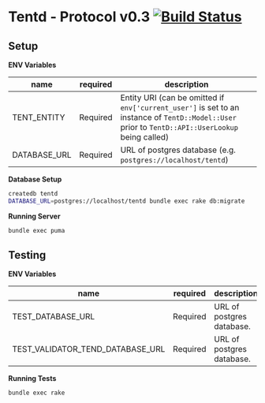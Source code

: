 # Tentd - Protocol v0.3 [![Build Status](https://travis-ci.org/tent/tentd.png?branch=0.3)](https://travis-ci.org/tent/tentd)

## Setup

**ENV Variables**

name         | required | description
------------ | -------- | -----------
TENT_ENTITY  | Required | Entity URI (can be omitted if `env['current_user']` is set to an instance of `TentD::Model::User` prior to `TentD::API::UserLookup` being called)
DATABASE_URL | Required | URL of postgres database (e.g. `postgres://localhost/tentd`)

**Database Setup**

```bash
createdb tentd
DATABASE_URL=postgres://localhost/tentd bundle exec rake db:migrate
```

**Running Server**

```bash
bundle exec puma
```

## Testing

**ENV Variables**

name                             | required | description
-------------------------------- | -------- | -----------
TEST_DATABASE_URL                | Required | URL of postgres database.
TEST_VALIDATOR_TEND_DATABASE_URL | Required | URL of postgres database.

**Running Tests**

```bash
bundle exec rake
```

